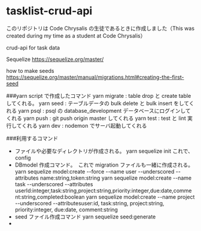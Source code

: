 # tasklist-crud-api

このリポジトリは Code Chrysalis の生徒であるときに作成しました（This was created during my time as a student at Code Chrysalis）

crud-api for task data

Sequelize
https://sequelize.org/master/

how to make seeds
https://sequelize.org/master/manual/migrations.html#creating-the-first-seed

###yarn script で作成したコマンド
yarn migrate : table drop と create table してくれる。
yarn seed : テーブルデータの bulk delete と bulk insert をしてくれる
yarn psql : psql の database_development データベースにログインしてくれる
yarn push : git push origin master してくれる
yarn test : test と lint 実行してくれる
yarn dev : nodemon でサーバ起動してくれる

###利用するコマンド

- ファイルや必要なディレクトリが作成される。
  yarn sequelize init これで、config
- DBmodel 作成コマンド。　これで migration ファイルも一緒に作成される。
  yarn sequelize model:create --force --name user --underscored --attributes name:string,token:string
  yarn sequelize model:create --name task --underscored --attributes userId:integer,task:string,project:string,priority:integer,due:date,comment:string,completed:boolean
  yarn sequelize model:create --name project --underscored --attributesuser:id, task:string, project:string, priority:integer, due:date, comment:string
- seed ファイル作成コマンド
  yarn sequelize seed:generate
-
